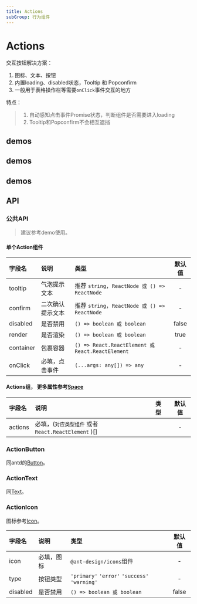 ```yaml
---
title: Actions
subGroup: 行为组件
---
```


# Actions

交互按钮解决方案：

1. 图标、文本、按钮
2. 内置loading、disabled状态，Tooltip 和 Popconfirm 
3. 一般用于表格操作栏等需要`onClick`事件交互的地方

特点：
> 1. 自动感知点击事件Promise状态，判断组件是否需要进入loading
> 2. Tooltip和Popconfirm不会相互遮挡


## demos

<Demo src="./demos/buttonaction.tsx" />


## demos

<Demo src="./demos/iconaction.tsx" />

## demos

<Demo src="./demos/textaction.tsx" />


## API

### 公共API

> 建议参考demo使用。
#### 单个Action组件

| 字段名 | 说明 | 类型 | 默认值 |
| :-----| :---- | :---- | :----: |
| tooltip |  气泡提示文本 |推荐 `string`，`ReactNode 或 () => ReactNode`  | - |
| confirm | 二次确认提示文本 | 推荐 `string`，`ReactNode 或 () => ReactNode` | - |
| disabled | 是否禁用 |   `() => boolean 或 boolean` | false |
| render | 是否渲染 |   `() => boolean 或 boolean` | true |
| container |  包裹容器  | `() => React.ReactElement 或 React.ReactElement` | - |
| onClick | 必填，点击事件 |  `(...args: any[]) => any`  | - |




#### Actions组， 更多属性参考[Space](https://ant.design/components/space-cn/)

| 字段名 | 说明 | 类型 | 默认值 |
| :-----| :---- | :---- | :----: |
| actions |  必填，(`对应类型组件` 或者`React.ReactElement` )[] |   | - |

### ActionButton

同antd的[Button](https://ant.design/components/button-cn/#API)。

### ActionText

同[Text](/components/Text#api)。


### ActionIcon

图标参考[Icon](https://ant.design/components/icon-cn)。

| 字段名 | 说明 | 类型 | 默认值 |
| :-----| :---- | :---- | :----: |
| icon |  必填，图标 | `@ant-design/icons`组件 | - |
| type |  按钮类型 | `'primary'` `'error'` `'success'` `'warning'`  | - |
| disabled | 是否禁用 |   `() => boolean 或 boolean` | false |